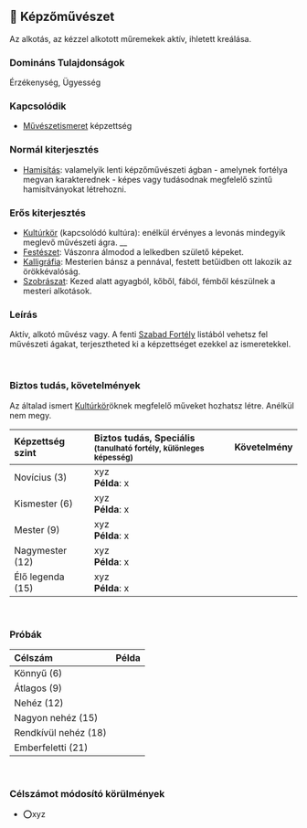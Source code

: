 ## 🔵 Képzőművészet

Az alkotás, az kézzel alkotott műremekek aktív, ihletett kreálása.

### Domináns Tulajdonságok

Érzékenység, Ügyesség

### Kapcsolódik

- [Művészetismeret](muveszetismeret.md) képzettség

### Normál kiterjesztés

- [Hamisítás](../fortelyok.altalanos/hamisitas.md): valamelyik lenti képzőművészeti ágban - amelynek fortélya megvan karakterednek - képes vagy tudásodnak megfelelő szintű hamisítványokat létrehozni.

### Erős kiterjesztés

- [Kultúrkör](../fortelyok.kiemelt/kulturkor.md) (kapcsolódó kultúra): enélkül érvényes a levonás mindegyik meglevő művészeti ágra.
__
- [Festészet](../fortelyok.szabad/festeszet.md): Vászonra álmodod a lelkedben születő képeket.
- [Kalligráfia](../fortelyok.szabad/kalligrafia.md): Mesterien bánsz a pennával, festett betűidben ott lakozik az örökkévalóság.
- [Szobrászat](../fortelyok.szabad/szobraszat.md): Kezed alatt agyagból, kőből, fából, fémből készülnek a mesteri alkotások.

### Leírás

Aktív, alkotó művész vagy. A fenti [Szabad Fortély](../042_szabad_fortelyok.md) listából vehetsz fel művészeti ágakat, terjesztheted ki a képzettséget ezekkel az ismeretekkel.

<br />

### Biztos tudás, követelmények

Az általad ismert [Kultúrkör](../fortelyok.kiemelt/kulturkor.md)öknek megfelelő műveket hozhatsz létre. Anélkül nem megy.

| Képzettség szint | Biztos tudás, Speciális <br /><sub>(tanulható fortély, különleges  képesség)</sub> | Követelmény |
|:---------------- |:---------------------------------------------------------------------------------- |:-----------:|
| Novícius (3)     | xyz <br /> **Példa**: x                                                            |             |
| Kismester (6)    | xyz <br /> **Példa**: x                                                            |             |
| Mester (9)       | xyz <br /> **Példa**: x                                                            |             |
| Nagymester (12)  | xyz <br /> **Példa**: x                                                            |             |
| Élő legenda (15) | xyz <br /> **Példa**: x                                                            |             |

<br />

### Próbák

| Célszám | Példa  |
| :----------- | :----------- |
| Könnyű       (6)  | |
| Átlagos      (9)  | |
| Nehéz        (12) | |
| Nagyon nehéz (15) | |
| Rendkívül nehéz (18) | |
| Emberfeletti (21) | |

<br />

### Célszámot módosító körülmények

- ⭕xyz
